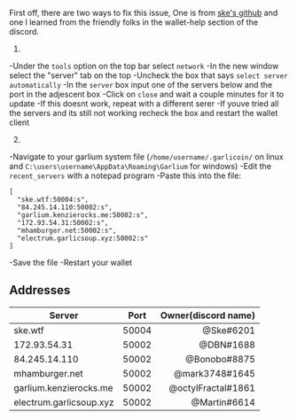 First off, there are two ways to fix this issue, One is from [ske's github](https://xske.github.io/garlium/) and one I learned from the friendly folks in the wallet-help section of the discord.

1.
  -Under the `tools` option on the top bar select `network`
  -In the new window select the "server" tab on the top
  -Uncheck the box that says `select server automatically`
  -In the `server` box input one of the servers below and the port in the adjescent box
  -Click on `close` and wait a couple minutes for it to update
  -If this doesnt work, repeat with a different serer
  -If youve tried all the servers and its still not working recheck the box and restart the wallet client
  
2.
  -Navigate to your garlium system file (`/home/username/.garlicoin/` on linux and `C:\users\username\AppData\Roaming\Garlium` for windows)
  -Edit the `recent_servers` with a notepad program
  -Paste this into the file:
  
  ```
  [
    "ske.wtf:50004:s",
    "84.245.14.110:50002:s",
    "garlium.kenzierocks.me:50002:s",
    "172.93.54.31:50002:s",
    "mhamburger.net:50002:s",
    "electrum.garlicsoup.xyz:50002:s"
  ]
  ```
  -Save the file
  -Restart your wallet

## Addresses
| Server        | Port          | Owner(discord name)  |
| ------------- |:-------------:| -----:|
| ske.wtf      | 50004 | @Ske#6201 |
| 172.93.54.31      | 50002      |  @DBN#1688 |
| 84.245.14.110 | 50002      |    @Bonobo#8875 |
| mhamburger.net |	50002	| @mark3748#1645|
| garlium.kenzierocks.me	| 50002 |	@octylFractal#1861 |
| electrum.garlicsoup.xyz |	50002 |	@Martin#6614 |
